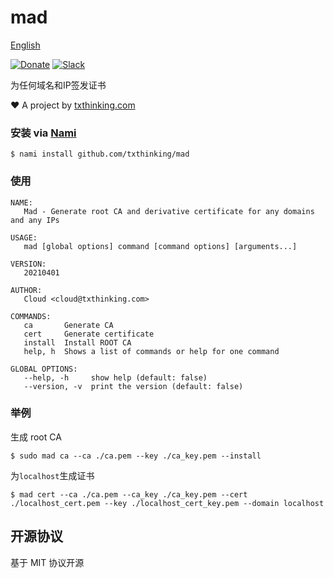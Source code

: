 # mad

[English](README.md)

[![Donate](https://img.shields.io/badge/Support-Donate-ff69b4.svg)](https://github.com/sponsors/txthinking)
[![Slack](https://img.shields.io/badge/Join-Slack-ff69b4.svg)](https://docs.google.com/forms/d/e/1FAIpQLSdzMwPtDue3QoezXSKfhW88BXp57wkbDXnLaqokJqLeSWP9vQ/viewform)

为任何域名和IP签发证书

❤️ A project by [txthinking.com](https://www.txthinking.com)

### 安装 via [Nami](https://github.com/txthinking/nami)

    $ nami install github.com/txthinking/mad

### 使用

```
NAME:
   Mad - Generate root CA and derivative certificate for any domains and any IPs

USAGE:
   mad [global options] command [command options] [arguments...]

VERSION:
   20210401

AUTHOR:
   Cloud <cloud@txthinking.com>

COMMANDS:
   ca       Generate CA
   cert     Generate certificate
   install  Install ROOT CA
   help, h  Shows a list of commands or help for one command

GLOBAL OPTIONS:
   --help, -h     show help (default: false)
   --version, -v  print the version (default: false)
```

### 举例

生成 root CA

```
$ sudo mad ca --ca ./ca.pem --key ./ca_key.pem --install
```

为`localhost`生成证书

```
$ mad cert --ca ./ca.pem --ca_key ./ca_key.pem --cert ./localhost_cert.pem --key ./localhost_cert_key.pem --domain localhost
```

## 开源协议

基于 MIT 协议开源

